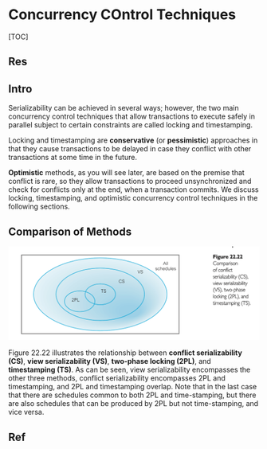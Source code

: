 # Concurrency COntrol Techniques

[TOC]



## Res


## Intro
Serializability can be achieved in several ways; however, the two main concurrency control techniques that allow transactions to execute safely in parallel subject to certain constraints are called locking and timestamping.

Locking and timestamping are **conservative** (or **pessimistic**) approaches in that they cause transactions to be delayed in case they conflict with other transactions at some time in the future. 

**Optimistic** methods, as you will see later, are based on the premise that conflict is rare, so they allow transactions to proceed unsynchronized and check for conflicts only at the end, when a transaction commits. We discuss locking, timestamping, and optimistic concurrency control techniques in the following sections.



## Comparison of Methods

![](../../../../../../../../../Assets/Pics/Screenshot%202023-05-22%20at%209.22.29%20AM.png)

Figure 22.22 illustrates the relationship between **conflict serializability (CS)**, **view serializability (VS)**, **two-phase locking (2PL)**, and **timestamping (TS)**. As can be seen, view serializability encompasses the other three methods, conflict serializability encompasses 2PL and timestamping, and 2PL and timestamping overlap. Note that in the last case that there are schedules common to both 2PL and time-stamping, but there are also schedules that can be produced by 2PL but not time-stamping, and vice versa.



## Ref


